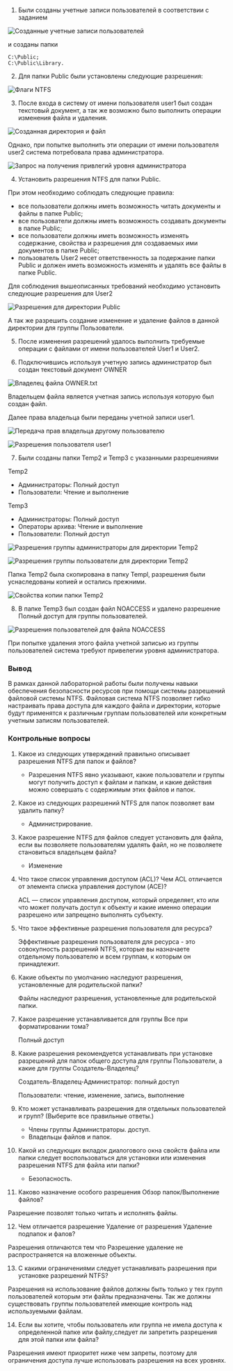 1. Были созданы учетные записи пользователей в соответствии с заданием
   
![Созданные учетные записи пользователей](./files/p1p1.jpg)

и созданы папки 

```
C:\Public;
C:\Public\Library.
```
2. Для папки Public были установлены следующие разрешения:

![Флаги NTFS](./files/p1p2.jpg)

3. После входа в систему от имени пользователя user1 был создан текстовый документ, а так же возможно было выполнить операции изменения файла и удаления.

![Созданная директория и файл](./files/p2p1.jpg)

Однако, при попытке выполнить эти операции от имени пользователя user2 система потребовала права администратора.

![Запрос на получения привлегий уровня администратора](./files/p1p3.jpg)

4. Установить разрешения NTFS для папки Public.

При этом необходимо соблюдать следующие правила:

* все пользователи должны иметь возможность читать документы и файлы в папке Public;
* все пользователи должны иметь возможность создавать документы в папке Public;
* все пользователи должны иметь возможность изменять содержание, свойства и разрешения для создаваемых ими документов в папке Public;
* пользователь User2 несет ответственность за подержание папки Public и должен иметь возможность изменять и удалять все файлы в папке Public.

Для соблюдения вышеописанных требований необходимо установить следующие разрешения для User2

![Разрешения для директории Public](./files/p3p1.jpg)

А так же разрешить создание изменение и удаление файлов в данной директории для группы Пользователи.

5. После изменения разрешений удалось выполнить требуемые операции с файлами от имени пользователей User1 и User2. 

6. Подключившись  используя учетную запись администратор был создан текстовый документ OWNER
   
![Владелец файла OWNER.txt](./files/p5p1.jpg)

Владельцем файла является учетная запись используя которую был создан файл.

Далее права владельца были переданы учетной записи user1.

![Передача прав владельца другому пользователю](./files/p6p1.jpg)

![Разрешения пользователя user1](./files/p7p1.jpg)

7. Были созданы папки Temp2 и Temp3 с указанными разрешениями

Теmр2

* Администраторы: Полный доступ
* Пользователи: Чтение и выполнение

Теmр3

* Администраторы: Полный доступ
* Операторы архива: Чтение и выполнение
* Пользователи: Полный доступ

![Разрешения группы администраторы для директории Temp2](./files/p8p1.jpg)

![Разрешения группы пользователи для директории Temp2](./files/p8p2.jpg)

Папка Temp2 была скопирована в папку Templ, разрешения были уснаследованы копией и остались прежними.

![Свойства копии папки Temp2](./files/p8p3.jpg)

8. В папке Temp3 был создан файл NOACCESS и удалено разрешение Полный доступ для группы пользователей.

![Разрешения пользователей для файла NOACCESS](./files/p9p1.jpg)

При попытке удаления этого файла учетной записью из группы пользователей система требуют привелегии уровня администратора.

### Вывод

В рамках данной лабораторной работы были получены навыки обеспечения безопасности ресурсов при помощи системы разрешений файловой системы NTFS. Файловая система NTFS позволяет гибко настраивать права доступа для каждого файла и директории, которые будут применятся к различным группам пользователей или конкретным учетным записям пользователей.

### Контрольные вопросы

1. Какое из следующих утверждений правильно описывает разрешения NTFS для папок и файлов?

   * Разрешения NTFS явно указывают, какие пользователи и группы могут получить доступ к файлам и папкам, и какие действия можно совершать с содержимым этих файлов и папок.


2. Какое из следующих разрешений NTFS для папок позволяет вам удалить папку?

   * Администрирование.

3. Какое разрешение NTFS для файлов следует установить для файла, если вы позволяете пользователям удалять файл, но не позволяете становиться владельцем файла?

   * Изменение

4. Что такое список управления доступом (ACL)? Чем ACL отличается от элемента списка управления доступом (ACE)?

   ACL — список управления доступом, который определяет, кто или что может получать доступ к объекту и какие именно операции разрешено или запрещено выполнять субъекту.

5. Что такое эффективные разрешения пользователя для ресурса?
   
   Эффективные разрешения пользователя для ресурса - это совокупность разрешений NTFS, которые вы назначаете отдельному пользователю и всем группам, к которым он принадлежит.

6. Какие объекты по умолчанию наследуют разрешения, установленные для родительской папки?
   
   Файлы наследуют разрешения, установленные для родительской папки.

7. Какое разрешение устанавливается для группы Все при форматировании тома?
   
   Полный доступ

8. Какие разрешения рекомендуется устанавливать при установке разрешений для папок общего доступа для группы Пользователи, а какие для группы Создатель-Владелец?
   
   Создатель-Владелец-Администратор: полный доступ

   Пользователи: чтение, изменение, запись, выполнение

9.  Кто может устанавливать разрешения для отдельных пользователей и групп? (Выберите все правильные ответы.)
    
    * Члены группы Администраторы.
    доступ.
    * Владельцы файлов и папок.

10.  Какой из следующих вкладок диалогового окна свойств файла или папки следует воспользоваться для установки или изменения разрешения NTFS для файла или папки?

        * Безопасность.

11.  Каково назначение особого разрешения Обзор папок/Выполнение файлов?

   Разрешение позволят только читать и исполнять файлы.

12.  Чем отличается разрешение Удаление от разрешения Удаление подпапок и фалов?

Разрешения отличаются тем что Разрешение удаление не распространяется на вложенные объекты.
    
13.   С какими ограничениями следует устанавливать разрешения при установке разрешений NTFS?
    
   Разрешения на использование файлов должны быть только у тех групп пользователей которым эти файлы предназначены. Так же должны существовать группы пользователей имеющие контроль над используемыми файлам.

14.   Если вы хотите, чтобы пользователь или группа не имела доступа к определенной папке или файлу,следует ли запретить разрешения для этой папки или файла?

Разрешения имеют приоритет ниже чем запреты, поэтому для ограничения доступа лучше использовать разрешения на всех уровнях.